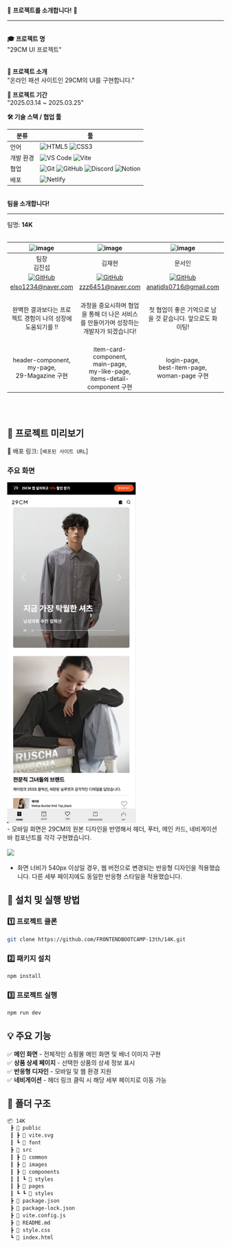 <div  >💎 <b>프로젝트를 소개합니다!</b> 💎
<br />
<hr />
<br />
<b>🎓 프로젝트 명</b> <br/ >
"29CM UI 프로젝트" <br/><br/>

<b>📝 프로젝트 소개</b><br/>
"온라인 패션 사이트인 29CM의 UI를 구현합니다."<br/>

<b>📅 프로젝트 기간</b><br/>
"2025.03.14 ~ 2025.03.25"<br/>

<b>🛠️ 기술 스택 / 협업 툴</b> <br/>

| 분류      | 툴                                                                                                                                                                                                                                                                                                                                                                            |
| --------- | ----------------------------------------------------------------------------------------------------------------------------------------------------------------------------------------------------------------------------------------------------------------------------------------------------------------------------------------------------------------------------- |
| 언어      | ![HTML5](https://img.shields.io/badge/HTML5-E34F26?style=flat&logo=html5&logoColor=white) ![CSS3](https://img.shields.io/badge/CSS3-1572B6?style=flat&logo=css3&logoColor=white)                                                                                                                                                                                              |
| 개발 환경 | ![VS Code](https://img.shields.io/badge/Visual%20Studio%20Code-007ACC?style=flat&logo=visual-studio-code&logoColor=white) ![Vite](https://img.shields.io/badge/Vite-646CFF?style=flat&logo=vite&logoColor=white)                                                                                                                                                              |
| 협업      | ![Git](https://img.shields.io/badge/Git-F05032?style=flat&logo=git&logoColor=white) ![GitHub](https://img.shields.io/badge/GitHub-181717?style=flat&logo=github&logoColor=white) ![Discord](https://img.shields.io/badge/Discord-5865F2?style=flat&logo=discord&logoColor=white) ![Notion](https://img.shields.io/badge/Notion-000000?style=flat&logo=notion&logoColor=white) |
| 배포      | ![Netlify](https://img.shields.io/badge/Netlify-00C7B7?style=flat&logo=netlify&logoColor=white)                                                                                                                                                                                                                                                                               |

<br />
<b>팀을 소개합니다!</b><br/>
<hr/>
팀명: <b>14K</b><br/>
<br/>

|                  ![image](https://github.com/user-attachments/assets/9c3dd507-df8a-4b06-9a0a-20e7c287549d)                   |                   ![image](https://github.com/user-attachments/assets/b57f2f53-4ba7-4c9b-9f48-3c407222c99c)                    |                 ![image](https://github.com/user-attachments/assets/06ebacec-77db-4e9d-9061-6e3634ded7cb)                 |                   ![image](https://github.com/user-attachments/assets/12e64a39-827c-4100-b412-6108c8e41530)                   |
| :--------------------------------------------------------------------------------------------------------------------------: | :----------------------------------------------------------------------------------------------------------------------------: | :-----------------------------------------------------------------------------------------------------------------------: | :---------------------------------------------------------------------------------------------------------------------------: |
|                                                      팀장 <br/> 김진섭                                                       |                                                             김재현                                                             |                                                          문서인                                                           |                                                            유재희                                                             |
| [![GitHub](https://img.shields.io/badge/GitHub-181717?style=flat&logo=github&logoColor=white)](https://github.com/jinseob92) | [![GitHub](https://img.shields.io/badge/GitHub-181717?style=flat&logo=github&logoColor=white)](https://github.com/jaehyun0620) | [![GitHub](https://img.shields.io/badge/GitHub-181717?style=flat&logo=github&logoColor=white)](https://github.com/SeOinm) | [![GitHub](https://img.shields.io/badge/GitHub-181717?style=flat&logo=github&logoColor=white)](https://github.com/yoo-jaehee) |
|                                                      elso1234@naver.com                                                      |                                                       zzz6451@naver.com                                                        |                                                  anatjdls0716@gmail.com                                                   |                                                       uujhee@gmail.com                                                        |
|                                 완벽한 결과보다는 프로젝트 경험이 나의 성장에 도움되기를 !!                                  |                    과정을 중요시하며 협업을 통해 더 나은 서비스를 만들어가며 성장하는 개발자가 되겠습니다!                     |                                첫 협업이 좋은 기억으로 남을 것 같습니다. 앞으로도 화이팅!                                 |             능력 있는 팀원들과의 원활한 소통 덕분에 기분좋게 프로젝트를 진행할 수 있었습니다. 모두 감사해요 ! 😄              |
|                                   header-component, <br/> my-page, <br/> 29-Magazine 구현                                    |                  item-card-component, <br/> main-page, <br /> my-like-page, <br/> items-detail-component 구현                  |                                  login-page, <br/> best-item-page, <br/> woman-page 구현                                  |                           footer-component, <br/> shopping-bag-page, <br/> special-order-page 구현                            |

<br /> 
<br />

## 🎥 프로젝트 미리보기

🚀 배포 링크: [`배포된 사이트 URL`]

### 주요 화면

<img src="./src/images/readmeimages/mobilemain.png" width="300" />
<br />
- 모바일 화면은 29CM의 원본 디자인을 반영해서 헤더, 푸터, 메인 카드, 네비게이션 바 컴포넌트를 각각 구현했습니다.
<br />
<br />

<img src="./src/images/readmeimages/mainimg.png" width="600" />
<br />

- 화면 너비가 540px 이상일 경우, 웹 버전으로 변경되는 반응형 디자인을 적용했습니다. 다른 세부 페이지에도 동일한 반응형 스타일을 적용했습니다.

## 🔧 설치 및 실행 방법

### 1️⃣ 프로젝트 클론

```bash
git clone https://github.com/FRONTENDBOOTCAMP-13th/14K.git
```

### 2️⃣ 패키지 설치

```bash
npm install
```

### 3️⃣ 프로젝트 실행

```bash
npm run dev
```

## 💡 주요 기능

✅ **메인 화면** - 전체적인 쇼핑몰 메인 화면 및 배너 이미지 구현  
✅ **상품 상세 페이지** - 선택한 상품의 상세 정보 표시  
✅ **반응형 디자인** - 모바일 및 웹 환경 지원  
✅ **네비게이션** - 헤더 링크 클릭 시 해당 세부 페이지로 이동 가능

## 📂 폴더 구조

```bash
📦 14K
 ┣ 📂 public
 ┃ ┣ 📂 vite.svg
 ┃ ┗ 📂 font
 ┣ 📂 src
 ┃ ┣ 📂 common
 ┃ ┣ 📂 images
 ┃ ┣ 📂 components
 ┃ ┃ ┗ 📂 styles
 ┃ ┣ 📂 pages
 ┃ ┗ ┗ 📂 styles
 ┣ 📜 package.json
 ┣ 📜 package-lock.json
 ┣ 📜 vite.config.js
 ┣ 📜 README.md
 ┣ 📜 style.css
 ┗ 📜 index.html
```
